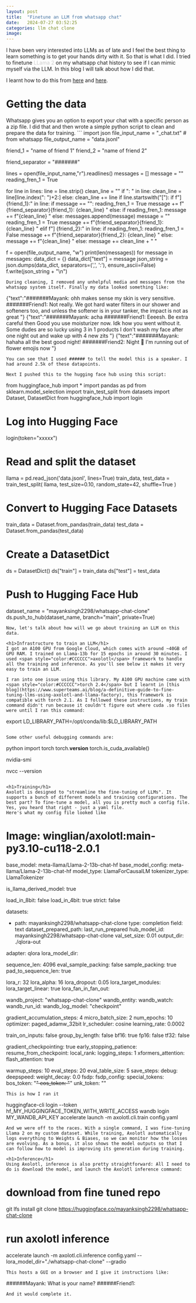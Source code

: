 ```yaml
---
layout: post
title:  "Finetune an LLM from whatsapp chat"
date:   2024-07-27 03:52:25
categories: llm chat clone
image: 
---
```

I have been very interested into LLMs as of late and I feel the best thing to learn something is to get your hands dirty with it. So that is what I did. I tried to finetune <span style="color:#CCCCCC">LLama 2</span> on my whatsapp chat history to see if I can mimic myself via the LLM. In this blog I will talk about how I did that.

I learnt how to do this from [here](https://duarteocarmo.com/blog/fine-tune-llama-2-telegram) and [here](https://www.superteams.ai/blog/a-definitive-guide-to-fine-tuning-llms-using-axolotl-and-llama-factory).

<h1>Getting the data</h1>
Whatsapp gives you an option to export your chat with a specific person as a zip file. I did that and then wrote a simple python script to clean and prepare the data for training.
```
import json
file_input_name = "_chat.txt" # from whatsapp
file_output_name = "data.jsonl"

friend_1 = "name of friend 1"
friend_2 = "name of friend 2"

friend_separator = "#######"

lines = open(file_input_name,"r").readlines()
messages = []
message = ""
reading_fren_1 = True

for line in lines:
    line = line.strip()
    clean_line = ""
    if ": " in line:
        clean_line = line[line.index(": ")+2:]
    else:
        clean_line += line
    if line.startswith("["):
        if f"] {friend_1}:" in line:
            if message == "":
                reading_fren_1 = True
                message += f"{friend_separator}{friend_1}: {clean_line} "
            else:
                if reading_fren_1:
                    message += f"{clean_line} "
                else:
                    messages.append(message)
                    message = ""
                    reading_fren_1 = True
                    message += f"{friend_separator}{friend_1}: {clean_line} "
        elif f"] {friend_2}:" in line:
            if reading_fren_1:
                reading_fren_1 = False
                message += f"{friend_separator}{friend_2}: {clean_line} "
            else:
                message += f"{clean_line} "
    else:
        message += clean_line + " "

f = open(file_output_name, "w")
print(len(messages))
for message in messages:
    data_dict = {}
    data_dict["text"] = message
    json_string = json.dumps(data_dict, separators=(',', ':'), ensure_ascii=False)
    f.write(json_string + "\n")
```
During cleaning, I removed any unhelpful media and messages from the whatsapp system itself. Finally my data looked something like:
```
{"text":"#######Mayank: ohh makes sense my skin is very sensitive. #######Friend1: Not really. We got hard water filters in our shower and softeners too, and unless the softener is in your tanker, the impact is not as great "}
{"text":"#######Mayank: acha #######Friend1: Eeeesh. Be extra careful then  Good you use moisturizer now. Idk how you went without it. Some dudes are so lucky using 3 in 1 products  I don't wash my face after one night out and wake up with 4 new zits "}
{"text":"#######Mayank: hahaha all the best good night! #######Friend2: Night 🌸 I'm running out of flower emojis now "}
```
You can see that I used ###### to tell the model this is a speaker. I had around 2.5k of these datapoints.

Next I pushed this to the hugging face hub using this script:
```
from huggingface_hub import *
import pandas as pd
from sklearn.model_selection import train_test_split
from datasets import Dataset, DatasetDict
from huggingface_hub import login

# Log into Hugging Face
login(token="xxxxx")

# Read and split the dataset
llama = pd.read_json('data.jsonl', lines=True)
train_data, test_data = train_test_split(
    llama, test_size=0.10, random_state=42, shuffle=True
)

# Convert to Hugging Face Datasets
train_data = Dataset.from_pandas(train_data)
test_data = Dataset.from_pandas(test_data)

# Create a DatasetDict
ds = DatasetDict()
ds["train"] = train_data
ds["test"] = test_data

# Push to Hugging Face Hub
dataset_name = "mayanksingh2298/whatsapp-chat-clone"
ds.push_to_hub(dataset_name, branch="main", private=True)
```
Now, let's talk about how will we go about training an LLM on this data.

<h1>Infrastructure to train an LLM</h1>
I got an A100 GPU from Google Cloud, which comes with around ~40GB of GPU RAM. I trained on Llama-13b for 15 epochs in around 30 minutes. I used <span style="color:#CCCCCC">axolotl</span> framework to handle all the training and inference. As you'll see below it makes it very easy to train an LLM.

I ran into one issue using this library. My A100 GPU machine came with <span style="color:#CCCCCC">torch 2.4</span> but I learnt in [this blog](https://www.superteams.ai/blog/a-definitive-guide-to-fine-tuning-llms-using-axolotl-and-llama-factory), this framework is compatible with torch 2.1. As I followed these instructions, my train command didn't run because it couldn't figure out where cuda .so files were until I ran this command:
```
export LD_LIBRARY_PATH=/opt/conda/lib:$LD_LIBRARY_PATH
```

Some other useful debugging commands are:
```
python
import torch
torch.__version__
torch.is_cuda_available()

nvidia-smi

nvcc --version
```

<h1>Training</h1>
Axolotl is designed to "streamline the fine-tuning of LLMs". It supports a bunch of different models and training configurations. The best part? To fine-tune a model, all you is pretty much a config file. Yes, you heard that right - just a yaml file. 
Here's what my config file looked like
```
# Image: winglian/axolotl:main-py3.10-cu118-2.0.1 

base_model: meta-llama/Llama-2-13b-chat-hf
base_model_config: meta-llama/Llama-2-13b-chat-hf
model_type: LlamaForCausalLM
tokenizer_type: LlamaTokenizer

is_llama_derived_model: true

load_in_8bit: false
load_in_4bit: true
strict: false

datasets:
  - path: mayanksingh2298/whatsapp-chat-clone
    type: completion
    field: text
dataset_prepared_path: last_run_prepared
hub_model_id: mayanksingh2298/whatsapp-chat-clone
val_set_size: 0.01
output_dir: ./qlora-out

adapter: qlora
lora_model_dir:

sequence_len: 4096
eval_sample_packing: false
sample_packing: true
pad_to_sequence_len: true

lora_r: 32
lora_alpha: 16
lora_dropout: 0.05
lora_target_modules:
lora_target_linear: true
lora_fan_in_fan_out:

wandb_project: "whatsapp-chat-clone"
wandb_entity:
wandb_watch:
wandb_run_id:
wandb_log_model: "checkpoint"

gradient_accumulation_steps: 4
micro_batch_size: 2
num_epochs: 10
optimizer: paged_adamw_32bit
lr_scheduler: cosine
learning_rate: 0.0002

train_on_inputs: false
group_by_length: false
bf16: true
fp16: false
tf32: false

gradient_checkpointing: true
early_stopping_patience:
resume_from_checkpoint:
local_rank:
logging_steps: 1
xformers_attention:
flash_attention: true

warmup_steps: 10
eval_steps: 20
eval_table_size: 5
save_steps:
debug:
deepspeed:
weight_decay: 0.0
fsdp:
fsdp_config:
special_tokens:
  bos_token: "<s>"
  eos_token: "</s>"
  unk_token: "<unk>"
```
This is how I ran it
```
huggingface-cli login --token hf_MY_HUGGINGFACE_TOKEN_WITH_WRITE_ACCESS
wandb login MY_WANDB_API_KEY
accelerate launch -m axolotl.cli.train config.yaml
```
And we were off to the races. With a single command, I was fine-tuning Llama 2 on my custom dataset. While training, Axolotl automatically logs everything to Weights & Biases, so we can monitor how the losses are evolving. As a bonus, it also shows the model outputs so that I can follow how to model is improving its generation during training.

<h1>Inference</h1>
Using Axolotl, inference is also pretty straightforward: All I need to do is download the model, and launch the Axolotl inference command:
```
# download from fine tuned repo
git lfs install
git clone https://huggingface.co/mayanksingh2298/whatsapp-chat-clone 

# run axolotl inference
accelerate launch -m axolotl.cli.inference config.yaml --lora_model_dir="./whatsapp-chat-clone" --gradio
```
This hosts a GUI on a browser and I give it instructions like:
```
######Mayank: What is your name? ######Friend1:
```
And it would complete it.
